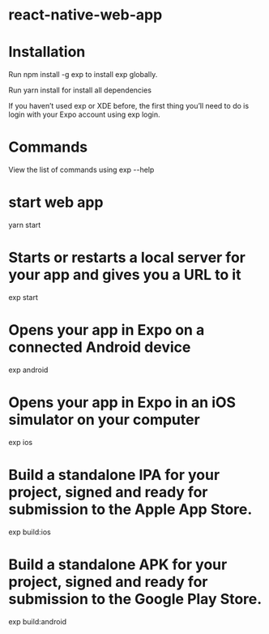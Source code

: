 # react-native-web-app

# Installation

Run npm install -g exp to install exp globally.

Run yarn install for install all dependencies

If you haven’t used exp or XDE before, the first thing you’ll need to do is login with your Expo account using exp login.


# Commands

View the list of commands using exp --help



# start web app 

yarn start

# Starts or restarts a local server for your app and gives you a URL to it

exp start

# Opens your app in Expo on a connected Android device

exp android

# Opens your app in Expo in an iOS simulator on your computer

exp ios

# Build a standalone IPA for your project, signed and ready for submission to the Apple App Store.

exp build:ios

# Build a standalone APK for your project, signed and ready for submission to the Google Play Store.

exp build:android